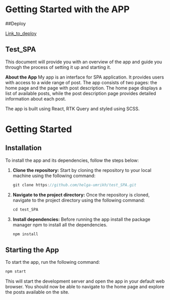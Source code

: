 # Getting Started with the APP

##Deploy

[Link_to_deploy](https://hilarious-custard-78adc3.netlify.app/)

## Test_SPA

This document will provide you with an overview of the app and guide you through the process of setting it up and starting it.

**About the App** 
My app is an interface for SPA application. It provides users with access to a wide range of post. The app consists of two pages: the home page and the page with post description. The home page displays a list of available posts, while the post description page provides detailed information about each post.

The app is built using React, RTK Query and styled using SCSS.

# Getting Started

## Installation
To install the app and its dependencies, follow the steps below:
1.  **Clone the repository:** 
	Start by cloning the repository to your local machine using the following command:
	```cpp
	git clone https://github.com/helga-umrikh/test_SPA.git
	```
2.  **Navigate to the project directory:**
	Once the repository is cloned, navigate to the project directory using the following command:
	```cpp
	cd test_SPA
	```
3. **Install dependencies:**
	Before running the app install the package manager npm to install all the dependencies. 
	```cpp
	npm install
	```

## Starting the App

To start the app, run the following command:
```cpp
npm start
```
This will start the development server and open the app in your default web browser. You should now be able to navigate to the home page and explore the posts available on the site.
